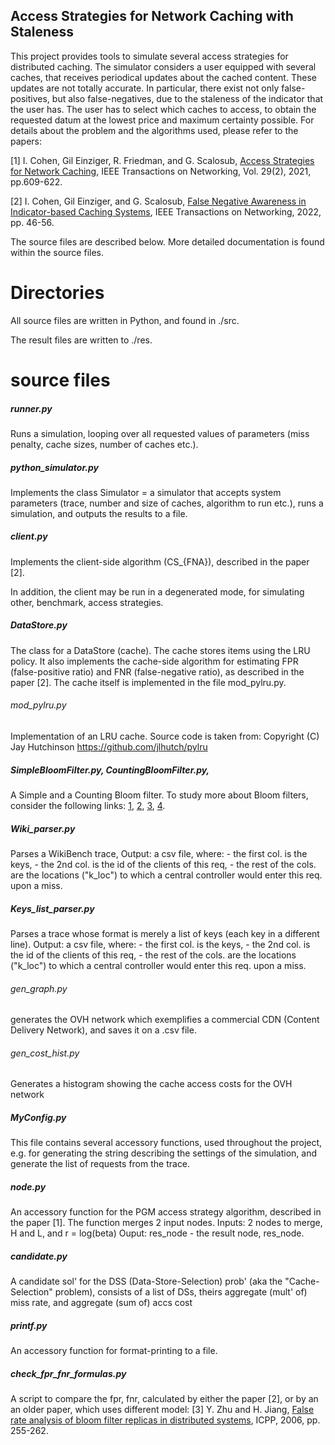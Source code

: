 ## Access Strategies for Network Caching with Staleness

This project provides tools to simulate several access strategies for distributed caching. 
The simulator considers a user equipped with several caches, that receives periodical updates about the cached content. These updates are not totally accurate. In particular, there exist not only false-positives, but also false-negatives, due to the staleness of the indicator that the user has. 
The user has to select which caches to access, to obtain the requested datum at the lowest price and maximum certainty possible.
For details about the problem and the algorithms used, please refer to the papers:

[1] I. Cohen, Gil Einziger, R. Friedman, and G. Scalosub, [Access Strategies for Network Caching](https://www.researchgate.net/profile/Itamar-Cohen-2/publication/346732877_Access_Strategies_for_Network_Caching/links/5fd27eeea6fdcc697bf6f924/Access-Strategies-for-Network-Caching.pdf), IEEE Transactions on Networking, Vol. 29(2), 2021, pp.609-622.
 
[2] I. Cohen, Gil Einziger, and G. Scalosub, [False Negative Awareness in Indicator-based Caching Systems](https://www.researchgate.net/publication/361178366_False_Negative_Awareness_in_Indicator-Based_Caching_Systems), IEEE Transactions on Networking, 2022, pp. 46-56.

The source files are described below. More detailed documentation is found within the source files.

# Directories
All source files are written in Python, and found in ./src.

The result files are written to ./res.

# source files

##### runner.py #
Runs a simulation, looping over all requested values of parameters (miss penalty, cache sizes, number of caches etc.).

##### python_simulator.py #
Implements the class Simulator = a simulator that accepts system parameters (trace, number and size of caches, algorithm to run etc.), runs a simulation, and outputs the results to a file.

##### client.py
Implements the client-side algorithm (CS_{FNA}), described in the paper [2].

In addition, the client may be run in a degenerated mode, for simulating other, benchmark, access strategies.

##### DataStore.py
The class for a DataStore (cache). The cache stores items using the LRU policy.
It also implements the cache-side algorithm for estimating FPR (false-positive ratio) and FNR (false-negative ratio), as described in the paper [2].
The cache itself is implemented in the file mod_pylru.py.

###### mod_pylru.py
Implementation of an LRU cache. Source code is taken from:
Copyright (C) Jay Hutchinson
https://github.com/jlhutch/pylru

##### SimpleBloomFilter.py, CountingBloomFilter.py, 
A Simple and a Counting Bloom filter. To study more about Bloom filters, consider the following links: [1](http://www.maxburstein.com/blog/creating-a-simple-bloom-filter), [2](https://hur.st/bloomfilter), [3](http://pages.cs.wisc.edu/~cao/papers/summary-cache/node8.html), [4](https://www.eecs.harvard.edu/~michaelm/postscripts/im2005b.pdf).

##### Wiki_parser.py
Parses a WikiBench trace, 
Output: a csv file, where:
        - the first col. is the keys,
        - the 2nd col. is the id of the clients of this req,
        - the rest of the cols. are the locations ("k_loc") to which a central controller would enter this req. upon a miss. 

##### Keys_list_parser.py
Parses a trace whose format is merely a list of keys (each key in a different line). 
Output: a csv file, where:
        - the first col. is the keys,
        - the 2nd col. is the id of the clients of this req,
        - the rest of the cols. are the locations ("k_loc") to which a central controller would enter this req. upon a miss.


###### gen_graph.py
generates the OVH network which exemplifies a commercial CDN (Content Delivery Network), and saves it on a .csv file.

###### gen_cost_hist.py
Generates a histogram showing the cache access costs for the OVH network

##### MyConfig.py
This file contains several accessory functions, used throughout the project, e.g. for generating the string describing the settings of the simulation, and generate the list of requests from the trace.

##### node.py
An accessory function for the PGM access strategy algorithm, described in the paper [1]. 
The function merges 2 input nodes.
Inputs: 2 nodes to merge, H and L, and r = log(beta)
Ouput: res_node - the result node, res_node.

##### candidate.py
A candidate sol' for the DSS (Data-Store-Selection) prob' (aka the "Cache-Selection" problem), consists of a list of DSs, theirs aggregate (mult' of) miss rate, and aggregate (sum of) accs cost

##### printf.py
An accessory function for format-printing to a file.

##### check_fpr_fnr_formulas.py
A script to compare the fpr, fnr, calculated by either the paper [2], or by an an older paper, which uses different model:
[3] Y. Zhu and H. Jiang, [False rate analysis of bloom filter replicas in distributed systems](https://ieeexplore.ieee.org/iel5/11126/35641/01690627.pdf?casa_token=pSq-4ffVpNQAAAAA:olg2HqQzUd4-tj054HUiYce2xRoxswYKlEFnOnSmKy_Sta5-7KLWjPRjZUFwip9B5ez1qlJHSA), ICPP, 2006, pp. 255-262.

